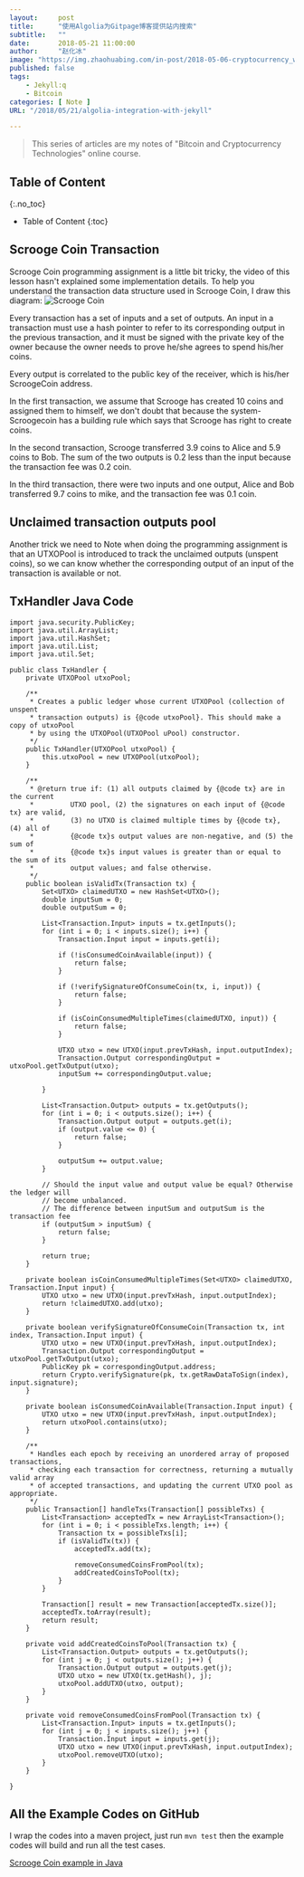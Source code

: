 ```yaml
---
layout:     post
title:      "使用Algolia为Gitpage博客提供站内搜索"
subtitle:   ""
date:       2018-05-21 11:00:00
author:     "赵化冰"
image: "https://img.zhaohuabing.com/in-post/2018-05-06-cryptocurrency_week1/bitcoin_header.jpg"
published: false 
tags:
    - Jekyll:q 
    - Bitcoin
categories: [ Note ]
URL: "/2018/05/21/algolia-integration-with-jekyll"

---
```


> This series of articles are my notes of "Bitcoin and Cryptocurrency Technologies" online course.

## Table of Content 
{:.no_toc}

* Table of Content
{:toc}

## Scrooge Coin Transaction
Scrooge Coin programming assignment is a little bit tricky, the video of this lesson hasn't explained some implementation details. To help you understand the transaction data structure used in Scrooge Coin, I draw this diagram:
![Scrooge Coin](https://img.zhaohuabing.com/in-post/2018-5-20-cryptocurrency_week1_scroogecoin/scroogecoin.png)

<!--more-->
Every transaction has a set of inputs and a set of outputs. An input in a transaction must use a hash pointer to refer to its corresponding output in the previous transaction, and it must be signed with the private key of the owner because the owner needs to prove he/she agrees to spend his/her coins.  

Every output is correlated to the public key of the receiver, which is his/her ScroogeCoin address. 

In the first transaction, we assume that Scrooge has created 10 coins and assigned them to himself, we don't doubt that because the system-Scroogecoin has a building rule which says that Scrooge has right to create coins.

In the second transaction,  Scrooge transferred 3.9 coins to Alice and 5.9 coins to Bob. The sum of the two outputs is 0.2 less than the input because the transaction fee was 0.2 coin.

In the third transaction,  there were two inputs and one output, Alice and Bob transferred 9.7 coins to mike, and the transaction fee was 0.1 coin.

## Unclaimed transaction outputs pool
Another trick we need to Note when doing the programming assignment is that an UTXOPool is introduced to track the unclaimed outputs (unspent coins), so we can know whether the corresponding output of an input of the transaction is available or not.

## TxHandler Java Code
```
import java.security.PublicKey;
import java.util.ArrayList;
import java.util.HashSet;
import java.util.List;
import java.util.Set;

public class TxHandler {
	private UTXOPool utxoPool;

	/**
	 * Creates a public ledger whose current UTXOPool (collection of unspent
	 * transaction outputs) is {@code utxoPool}. This should make a copy of utxoPool
	 * by using the UTXOPool(UTXOPool uPool) constructor.
	 */
	public TxHandler(UTXOPool utxoPool) {
		this.utxoPool = new UTXOPool(utxoPool);
	}

	/**
	 * @return true if: (1) all outputs claimed by {@code tx} are in the current
	 *         UTXO pool, (2) the signatures on each input of {@code tx} are valid,
	 *         (3) no UTXO is claimed multiple times by {@code tx}, (4) all of
	 *         {@code tx}s output values are non-negative, and (5) the sum of
	 *         {@code tx}s input values is greater than or equal to the sum of its
	 *         output values; and false otherwise.
	 */
	public boolean isValidTx(Transaction tx) {
		Set<UTXO> claimedUTXO = new HashSet<UTXO>();
		double inputSum = 0;
		double outputSum = 0;

		List<Transaction.Input> inputs = tx.getInputs();
		for (int i = 0; i < inputs.size(); i++) {
			Transaction.Input input = inputs.get(i);

			if (!isConsumedCoinAvailable(input)) {
				return false;
			}

			if (!verifySignatureOfConsumeCoin(tx, i, input)) {
				return false;
			}

			if (isCoinConsumedMultipleTimes(claimedUTXO, input)) {
				return false;
			}

			UTXO utxo = new UTXO(input.prevTxHash, input.outputIndex);
			Transaction.Output correspondingOutput = utxoPool.getTxOutput(utxo);
			inputSum += correspondingOutput.value;

		}

		List<Transaction.Output> outputs = tx.getOutputs();
		for (int i = 0; i < outputs.size(); i++) {
			Transaction.Output output = outputs.get(i);
			if (output.value <= 0) {
				return false;
			}

			outputSum += output.value;
		}

		// Should the input value and output value be equal? Otherwise the ledger will
		// become unbalanced.
		// The difference between inputSum and outputSum is the transaction fee
		if (outputSum > inputSum) {
			return false;
		}

		return true;
	}

	private boolean isCoinConsumedMultipleTimes(Set<UTXO> claimedUTXO, Transaction.Input input) {
		UTXO utxo = new UTXO(input.prevTxHash, input.outputIndex);
		return !claimedUTXO.add(utxo);
	}

	private boolean verifySignatureOfConsumeCoin(Transaction tx, int index, Transaction.Input input) {
		UTXO utxo = new UTXO(input.prevTxHash, input.outputIndex);
		Transaction.Output correspondingOutput = utxoPool.getTxOutput(utxo);
		PublicKey pk = correspondingOutput.address;
		return Crypto.verifySignature(pk, tx.getRawDataToSign(index), input.signature);
	}

	private boolean isConsumedCoinAvailable(Transaction.Input input) {
		UTXO utxo = new UTXO(input.prevTxHash, input.outputIndex);
		return utxoPool.contains(utxo);
	}

	/**
	 * Handles each epoch by receiving an unordered array of proposed transactions,
	 * checking each transaction for correctness, returning a mutually valid array
	 * of accepted transactions, and updating the current UTXO pool as appropriate.
	 */
	public Transaction[] handleTxs(Transaction[] possibleTxs) {
		List<Transaction> acceptedTx = new ArrayList<Transaction>();
		for (int i = 0; i < possibleTxs.length; i++) {
			Transaction tx = possibleTxs[i];
			if (isValidTx(tx)) {
				acceptedTx.add(tx);

				removeConsumedCoinsFromPool(tx);
				addCreatedCoinsToPool(tx);
			}
		}

		Transaction[] result = new Transaction[acceptedTx.size()];
		acceptedTx.toArray(result);
		return result;
	}

	private void addCreatedCoinsToPool(Transaction tx) {
		List<Transaction.Output> outputs = tx.getOutputs();
		for (int j = 0; j < outputs.size(); j++) {
			Transaction.Output output = outputs.get(j);
			UTXO utxo = new UTXO(tx.getHash(), j);
			utxoPool.addUTXO(utxo, output);
		}
	}

	private void removeConsumedCoinsFromPool(Transaction tx) {
		List<Transaction.Input> inputs = tx.getInputs();
		for (int j = 0; j < inputs.size(); j++) {
			Transaction.Input input = inputs.get(j);
			UTXO utxo = new UTXO(input.prevTxHash, input.outputIndex);
			utxoPool.removeUTXO(utxo);
		}
	}

}
```
## All the Example Codes on GitHub
I wrap the codes into a maven project, just run ```mvn test``` then the example codes will build and run all the test cases.

[Scrooge Coin example in Java](https://github.com/zhaohuabing/scroogecoin)
